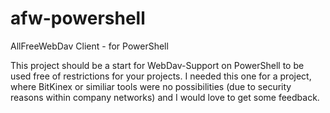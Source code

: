 afw-powershell
==============

AllFreeWebDav Client - for PowerShell

This project should be a start for WebDav-Support on PowerShell to be used free of restrictions for your projects.
I needed this one for a project, where BitKinex or similiar tools were no possibilities (due to security reasons
within company networks) and I would love to get some feedback. 

